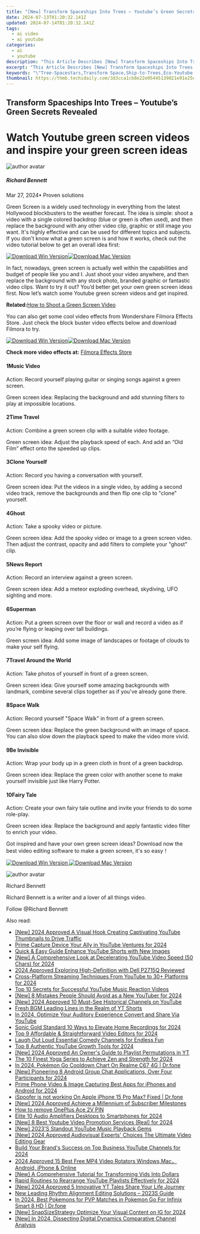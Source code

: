 ```yaml
---
title: "[New] Transform Spaceships Into Trees – Youtube’s Green Secrets Revealed"
date: 2024-07-13T01:20:32.141Z
updated: 2024-07-14T01:20:32.141Z
tags:
  - ai video
  - ai youtube
categories:
  - ai
  - youtube
description: "This Article Describes [New] Transform Spaceships Into Trees – Youtube’s Green Secrets Revealed"
excerpt: "This Article Describes [New] Transform Spaceships Into Trees – Youtube’s Green Secrets Revealed"
keywords: "\"Tree-Spacestars,Transform Space,Ship-to-Trees,Eco-Youtube Tips,Green Ship Hacks,Treespace Magic,Youtube Greener Secrets,Treespace Ships,Space-Tree Makeover,Transforming Spaceships,Eco Youtube Guide,Green Shipupdates,Magic TreeGrowth,Secrets for Greener Earth\""
thumbnail: https://thmb.techidaily.com/3d3cca1cb8e22e05445139021e91e25daa93afe1718351a0f0a580312ddf158d.jpg
---
```


## Transform Spaceships Into Trees – Youtube’s Green Secrets Revealed

# Watch Youtube green screen videos and inspire your green screen ideas

![author avatar](https://images.wondershare.com/filmora/article-images/richard-bennett.jpg)

##### Richard Bennett

 Mar 27, 2024• Proven solutions

Green Screen is a widely used technology in everything from the latest Hollywood blockbusters to the weather forecast. The idea is simple: shoot a video with a single colored backdrop (blue or green is often used), and then replace the background with any other video clip, graphic or still image you want. It's highly effective and can be used for different topics and subjects. If you don't know what a green screen is and how it works, check out the video tutorial below to get an overall idea first:

[![Download Win Version](https://images.wondershare.com/filmora/guide/download-btn-win.jpg)](https://tools.techidaily.com/wondershare/filmora/download/)[![Download Mac Version](https://images.wondershare.com/filmora/guide/download-btn-mac.jpg)](https://tools.techidaily.com/wondershare/filmora/download/)

In fact, nowadays, green screen is actually well within the capabilities and budget of people like you and I. Just shoot your video anywhere, and then replace the background with any stock photo, branded graphic or fantastic video clips. Want to try it out? You’d better get your own green screen ideas first. Now let’s watch some Youtube green screen videos and get inspired.

**Related:**[How to Shoot a Green Screen Video](https://tools.techidaily.com/wondershare/filmora/download/)

You can also get some cool video effects from Wondershare Filmora Effects Store. Just check the block buster video effects below and download Filmora to try.

[![Download Win Version](https://images.wondershare.com/filmora/guide/download-btn-win.jpg)](https://tools.techidaily.com/wondershare/filmora/download/)[![Download Mac Version](https://images.wondershare.com/filmora/guide/download-btn-mac.jpg)](https://tools.techidaily.com/wondershare/filmora/download/)

**Check more video effects at:** [Filmora Effects Store](https://tools.techidaily.com/wondershare/filmora/download/)

#### 1Music Video

Action: Record yourself playing guitar or singing songs against a green screen.

Green screen idea: Replacing the background and add stunning filters to play at impossible locations.

#### 2Time Travel

Action: Combine a green screen clip with a suitable video footage.

Green screen idea: Adjust the playback speed of each. And add an “Old Film” effect onto the speeded up clips.

#### 3Clone Yourself

Action: Record you having a conversation with yourself.

Green screen idea: Put the videos in a single video, by adding a second video track, remove the backgrounds and then flip one clip to "clone" yourself.

#### 4Ghost

Action: Take a spooky video or picture.

Green screen idea: Add the spooky video or image to a green screen video. Then adjust the contrast, opacity and add filters to complete your "ghost" clip.

#### 5News Report

Action: Record an interview against a green screen.

Green screen idea: Add a meteor exploding overhead, skydiving, UFO sighting and more.

#### 6Superman

Action: Put a green screen over the floor or wall and record a video as if you’re flying or leaping over tall buildings.

Green screen idea: Add some image of landscapes or footage of clouds to make your self flying.

#### 7Travel Around the World

Action: Take photos of yourself in front of a green screen.

Green screen idea: Give yourself some amazing backgrounds with landmark, combine several clips together as if you've already gone there.

#### 8Space Walk

Action: Record yourself "Space Walk" in front of a green screen.

Green screen idea: Replace the green background with an image of space. You can also slow down the playback speed to make the video more vivid.

#### 9Be Invisible

Action: Wrap your body up in a green cloth in front of a green backdrop.

Green screen idea: Replace the green color with another scene to make yourself invisible just like Harry Potter.

#### 10Fairy Tale

Action: Create your own fairy tale outline and invite your friends to do some role-play.

Green screen idea: Replace the background and apply fantastic video filter to enrich your video.

Got inspired and have your own green screen ideas? Download now the best video editing software to make a green screen, it's so easy！

[![Download Win Version](https://images.wondershare.com/filmora/guide/download-btn-win.jpg) ](https://tools.techidaily.com/wondershare/filmora/download/) [![Download Mac Version](https://images.wondershare.com/filmora/guide/download-btn-mac.jpg) ](https://tools.techidaily.com/wondershare/filmora/download/)

![author avatar](https://images.wondershare.com/filmora/article-images/richard-bennett.jpg)

Richard Bennett

Richard Bennett is a writer and a lover of all things video.

Follow @Richard Bennett


<ins class="adsbygoogle"
     style="display:block"
     data-ad-format="autorelaxed"
     data-ad-client="ca-pub-7571918770474297"
     data-ad-slot="1223367746"></ins>



<ins class="adsbygoogle"
     style="display:block"
     data-ad-client="ca-pub-7571918770474297"
     data-ad-slot="8358498916"
     data-ad-format="auto"
     data-full-width-responsive="true"></ins>



<span class="atpl-alsoreadstyle">Also read:</span>
<div><ul>
<li><a href="https://youtube-zero.techidaily.com/024-approved-a-visual-hook-creating-captivating-youtube-thumbnails-to-drive-traffic/"><u>[New] 2024 Approved  A Visual Hook  Creating Captivating YouTube Thumbnails to Drive Traffic</u></a></li>
<li><a href="https://youtube-zero.techidaily.com/-capture-device-your-ally-in-youtube-ventures-for-2024/"><u>Prime Capture Device  Your Ally in YouTube Ventures for 2024</u></a></li>
<li><a href="https://youtube-zero.techidaily.com/-and-easy-guide-enhance-youtube-shorts-with-new-images/"><u>Quick & Easy Guide  Enhance YouTube Shorts with New Images</u></a></li>
<li><a href="https://youtube-zero.techidaily.com/-comprehensive-look-at-decelerating-youtube-video-speed-50-chars-for-2024/"><u>[New] A Comprehensive Look at Decelerating YouTube Video Speed (50 Chars) for 2024</u></a></li>
<li><a href="https://some-techniques.techidaily.com/2024-approved-exploring-high-definition-with-dell-p2715q-reviewed/"><u>2024 Approved  Exploring High-Definition with Dell P2715Q Reviewed</u></a></li>
<li><a href="https://youtube-zero.techidaily.com/-platform-streaming-techniques-from-youtube-to-30plus-platforms-for-2024/"><u>Cross-Platform Streaming Techniques  From YouTube to 30+ Platforms for 2024</u></a></li>
<li><a href="https://youtube-zero.techidaily.com/0-secrets-for-successful-youtube-music-reaction-videos/"><u>Top 10 Secrets for Successful YouTube Music Reaction Videos</u></a></li>
<li><a href="https://youtube-zero.techidaily.com/-mistakes-people-should-avoid-as-a-new-youtuber-for-2024/"><u>[New] 8 Mistakes People Should Avoid as a New YouTuber for 2024</u></a></li>
<li><a href="https://youtube-zero.techidaily.com/024-approved-10-must-see-historical-channels-on-youtube/"><u>[New] 2024 Approved  10 Must-See Historical Channels on YouTube</u></a></li>
<li><a href="https://youtube-zero.techidaily.com/-bgm-leading-lines-in-the-realm-of-yt-shorts/"><u>Fresh BGM  Leading Lines in the Realm of YT Shorts</u></a></li>
<li><a href="https://youtube-help.techidaily.com/in-2024-optimize-your-auditory-experience-convert-and-share-via-youtube/"><u>In 2024, Optimize Your Auditory Experience  Convert and Share Via YouTube</u></a></li>
<li><a href="https://youtube-zero.techidaily.com/-gold-standard-10-ways-to-elevate-home-recordings-for-2024/"><u>Sonic Gold Standard  10 Ways to Elevate Home Recordings for 2024</u></a></li>
<li><a href="https://youtube-zero.techidaily.com/-affordable-and-straightforward-video-editors-for-2024/"><u>Top 9 Affordable & Straightforward Video Editors for 2024</u></a></li>
<li><a href="https://youtube-zero.techidaily.com/-out-loud-essential-comedy-channels-for-endless-fun/"><u>Laugh Out Loud  Essential Comedy Channels for Endless Fun</u></a></li>
<li><a href="https://youtube-zero.techidaily.com/-authentic-youtube-growth-tools-for-2024/"><u>Top 8 Authentic YouTube Growth Tools for 2024</u></a></li>
<li><a href="https://youtube-zero.techidaily.com/024-approved-an-owners-guide-to-playlist-permutations-in-yt/"><u>[New] 2024 Approved  An Owner's Guide to Playlist Permutations in YT</u></a></li>
<li><a href="https://youtube-zero.techidaily.com/0-finest-yoga-series-to-achieve-zen-and-strength-for-2024/"><u>The 10 Finest Yoga Series to Achieve Zen and Strength for 2024</u></a></li>
<li><a href="https://pokemon-go-android.techidaily.com/in-2024-pokemon-go-cooldown-chart-on-realme-c67-4g-drfone-by-drfone-virtual-android/"><u>In 2024, Pokémon Go Cooldown Chart On Realme C67 4G | Dr.fone</u></a></li>
<li><a href="https://screen-video-capture.techidaily.com/new-pioneering-8-android-group-chat-applications-over-four-participants-for-2024/"><u>[New] Pioneering 8 Android Group Chat Applications, Over Four Participants for 2024</u></a></li>
<li><a href="https://youtube-zero.techidaily.com/-phone-video-and-image-capturing-best-apps-for-iphones-and-android-for-2024/"><u>Prime Phone Video & Image Capturing  Best Apps for iPhones and Android for 2024</u></a></li>
<li><a href="https://fake-location.techidaily.com/ispoofer-is-not-working-on-apple-iphone-15-pro-max-fixed-drfone-by-drfone-virtual-ios/"><u>iSpoofer is not working On Apple iPhone 15 Pro Max? Fixed | Dr.fone</u></a></li>
<li><a href="https://youtube-zero.techidaily.com/024-approved-achieve-a-millennium-of-subscriber-milestones/"><u>[New] 2024 Approved  Achieve a Millennium of Subscriber Milestones</u></a></li>
<li><a href="https://blog-min.techidaily.com/how-to-remove-oneplus-ace-2v-pin-by-drfone-android-unlock-android-unlock/"><u>How to remove OnePlus Ace 2V PIN</u></a></li>
<li><a href="https://youtube-zero.techidaily.com/-10-audio-amplifiers-desktops-to-smartphones-for-2024/"><u>Elite 10 Audio Amplifiers  Desktops to Smartphones for 2024</u></a></li>
<li><a href="https://youtube-zero.techidaily.com/-best-youtube-video-promotion-services-real-for-2024/"><u>[New] 8 Best Youtube Video Promotion Services (Real) for 2024</u></a></li>
<li><a href="https://youtube-zero.techidaily.com/023s-standout-youtube-music-playback-gems/"><u>[New] 2023'S Standout YouTube Music Playback Gems</u></a></li>
<li><a href="https://youtube-zero.techidaily.com/024-approved-audiovisual-experts-choices-the-ultimate-video-editing-gear/"><u>[New] 2024 Approved  Audiovisual Experts' Choices  The Ultimate Video Editing Gear</u></a></li>
<li><a href="https://youtube-zero.techidaily.com/-your-brands-success-on-top-business-youtube-channels-for-2024/"><u>Build Your Brand's Success on Top Business YouTube Channels for 2024</u></a></li>
<li><a href="https://ai-editing-video.techidaily.com/2024-approved-15-best-free-mp4-video-rotators-windowsmac-android-iphone-and-online/"><u>2024 Approved 15 Best Free MP4 Video Rotators Windows,Mac， Android, iPhone & Online</u></a></li>
<li><a href="https://youtube-zero.techidaily.com/-comprehensive-tutorial-for-transforming-vids-into-dollars/"><u>[New] A Comprehensive Tutorial for Transforming Vids Into Dollars</u></a></li>
<li><a href="https://youtube-zero.techidaily.com/-routines-to-rearrange-youtube-playlists-effectively-for-2024/"><u>Rapid Routines to Rearrange YouTube Playlists Effectively for 2024</u></a></li>
<li><a href="https://youtube-zero.techidaily.com/024-approved-5-innovative-yt-tales-share-your-life-journey/"><u>[New] 2024 Approved  5 Innovative YT Tales  Share Your Life Journey</u></a></li>
<li><a href="https://audio-editing.techidaily.com/new-leading-rhythm-alignment-editing-solutions-2023s-guide/"><u>New Leading Rhythm Alignment Editing Solutions – 2023S Guide</u></a></li>
<li><a href="https://android-pokemon-go.techidaily.com/in-2024-best-pokemons-for-pvp-matches-in-pokemon-go-for-infinix-smart-8-hd-drfone-by-drfone-virtual-android/"><u>In 2024, Best Pokemons for PVP Matches in Pokemon Go For Infinix Smart 8 HD | Dr.fone</u></a></li>
<li><a href="https://instagram-video-recordings.techidaily.com/new-snapsizestrategy-optimize-your-visual-content-on-ig-for-2024/"><u>[New] SnapSizeStrategy  Optimize Your Visual Content on IG for 2024</u></a></li>
<li><a href="https://facebook-record-videos.techidaily.com/new-in-2024-dissecting-digital-dynamics-comparative-channel-analysis/"><u>[New] In 2024, Dissecting Digital Dynamics  Comparative Channel Analysis</u></a></li>
</ul></div>

